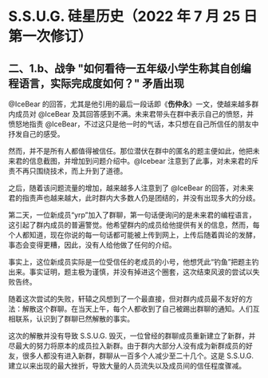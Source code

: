 # S.S.U.G. 硅星历史（2022 年 7 月 25 日第一次修订）

## 二、1.b、战争 "如何看待一五年级小学生称其自创编程语言，实际完成度如何？" 矛盾出现

@IceBear 的回答，尤其是他引用的最后一段话即《**伤仲永**》一文，使越来越多群内成员对 @IceBear 及其回答感到不满。未来君带头在群中表示自己的愤怒，并愤怒地指责 @IceBear，不过这只是他一时的气话，本只想在自己所信任的朋友中抒发自己的感受。

然而，并不是所有人都值得被信任。那位潜伏在群中的匿名的题主便如此，他把未来君的信息截图，并增加到问题介绍中。@Icebear 注意到了此事，对未来君的斥责不再只围绕技术，而上升到了道德。

之后，随着该问题流量的增加，越来越多人注意到了 @IceBear 的回答，对未来君的指责声也越来越大，此时群内大多数人仍是团结的，并没有出现多大的分歧。

第二天，一位新成员“yrp”加入了群聊，第一句话便询问的是未来君的编程语言，这引起了群内成员的普遍警觉。他希望群内的成员给他提供有关的信息，然而，每个人都知道，现在你说的每一句话都可能被上传到网上，上传后随着舆论的发酵，事态会变得更糟，因此，没有人给他做了任何的介绍。

事实上，这位新成员实际是一位受信任的老成员的小号，他想凭此“钓鱼”把题主钓出来。事实证明，题主极为谨慎，并没有掉进这个圈套，这次结束风波的尝试以失败告终。

随着这次尝试的失败，轩辕之风想到了一个最直接，但对群内成员最不友好的方法：解散这个群聊。在当天上午，每个人都收到了自己被踢出群聊的通知。人们互相联系，认识到了群聊已然解散的事实。

这次的解散并没有导致 S.S.U.G. 毁灭，一位曾经的群聊成员重新建立了新群，并尽最大的努力将原本的成员拉入新群。由于群内大部分人没有成为新群成员的好友，很多人都没有进入新群，群聊从一百多个人减少至二十几个。这是 S.S.U.G. 建立以来出现的最大挫折，导致大量的人员流失以及成员间的信任程度骤减。

